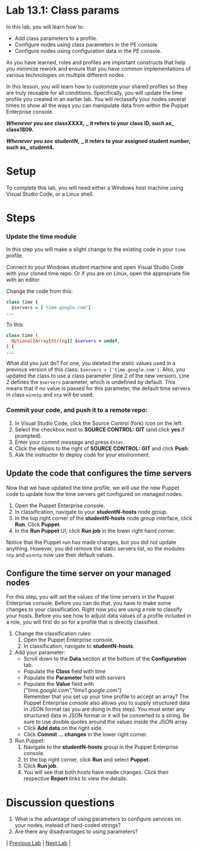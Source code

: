 # Lab 13.1: Class params

In this lab, you will learn how to:

* Add class parameters to a profile.
* Configure nodes using class parameters in the PE console.
* Configure nodes using configuration data in the PE console.

As you have learned, roles and profiles are important constructs that help you minimize rework and ensure that you have common implementations of various technologies on multiple different nodes.

In this lesson, you will learn how to customize your shared profiles so they are truly reusable for all conditions. Specifically, you will update the time profile you created in an earlier lab. You will reclassify your nodes several times to show all the ways you can manipulate data from within the Puppet Enterprise console.

**_Whenever you see_** **classXXXX,** **_ it refers to your class ID, such as_** **class1809.**

**_Whenever you see_** **studentN,** **_ it refers to your assigned student number, such as_** **student4.**

# Setup

To complete this lab, you will need either a Windows host machine using Visual Studio Code, or a Linux shell.

# Steps

### Update the time module

In this step you will make a slight change to the existing code in your `time` profile.

Connect to your Windows student machine and open Visual Studio Code with your cloned time repo. Or if you are on Linux, open the appropriate file with an editor.

Change the code from this:

```ruby
class time {
  $servers = ['time.google.com']
...
```

To this:

```ruby
class time (
  Optional[Array[String]] $servers = undef,
) {
...
```

What did you just do? For one, you deleted the static values used in a previous version of this class: `$servers = ['time.google.com']`. Also, you updated the class to use a class parameter (line 2 of the new version). Line 2 defines the `$servers` parameter, which is undefined by default. This means that if no value is passed for this parameter, the default time servers in class `winntp` and `ntp` will be used.

### Commit your code, and push it to a remote repo:

1. In Visual Studio Code, click the Source Control (fork) icon on the left.
1. Select the checkbox next to **SOURCE CONTROL: GIT** (and click **yes** if prompted).
1. Enter your commit message and press `Enter`.
1. Click the ellipsis to the right of **SOURCE CONTROL: GIT** and click **Push**.
1. Ask the instructor to deploy code for your environment.

## Update the code that configures the time servers

Now that we have updated the time profile, we will use the new Puppet code to update how the time servers get configured on managed nodes.

1. Open the Puppet Enterprise console.
1. In classification, navigate to your **studentN-hosts** node group.
1. In the top right corner of the **studentN-hosts** node group interface, click **Run**. Click **Puppet**.
1. In the **Run Puppet** UI, click **Run job** in the lower right hand corner.

Notice that the Puppet run has made changes, but you did not update anything. However, you did remove the static servers list, so the modules `ntp` and `winntp` now use their default values.

## Configure the time server on your managed nodes

For this step, you will set the values of the time servers in the Puppet Enterprise console. Before you can do that, you have to make some changes to your classification. Right now you are using a role to classify your hosts. Before you see how to adjust data values of a profile included in a role, you will first do so for a profile that is directly classified.

1. Change the classification rules:
    1. Open the Puppet Enterprise console.
    1. In classification, navigate to **studentN-hosts**.
1. Add your parameter:
    * Scroll down to the **Data** section at the bottom of the **Configuration** tab.
    * Populate the **Class** field with *time*
    * Populate the **Parameter** field with *servers*
    * Populate the **Value** field with *["time.google.com","time1.google.com"]* <br/>
    Remember that you set up your time profile to accept an array? The Puppet Enterprise console also allows you to supply structured data in JSON format (as you are doing in this step). You must enter any structured data in JSON format or it will be converted to a string. Be sure to use double quotes around the values inside the JSON array.
    * Click **Add data** on the right side.
    * Click **Commit ... changes** in the lower right corner.
1. Run Puppet:
    1. Navigate to the **studentN-hosts** group in the Puppet Enterprise console.
    1. In the top right corner, click **Run** and select **Puppet**.
    1. Click **Run job**.
    1. You will see that both hosts have made changes. Click their respective **Report** links to view the details.

# Discussion questions

1. What is the advantage of using parameters to configure services on your nodes, instead of hard-coded strings?
1. Are there any disadvantages to using parameters?

|  [Previous Lab](../lab-12.1-Expand-initial-roles-and-profiles)  |  [Next Lab](../lab-14.1-Deploy-an-application)  |
